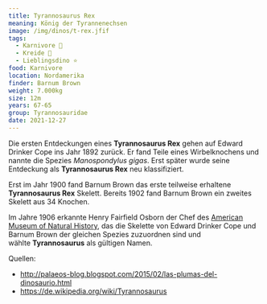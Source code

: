 ```yaml
---
title: Tyrannosaurus Rex
meaning: König der Tyrannenechsen
image: /img/dinos/t-rex.jfif
tags:
  - Karnivore 🥩
  - Kreide 🦴
  - Lieblingsdino ⭐
food: Karnivore
location: Nordamerika
finder: Barnum Brown
weight: 7.000kg
size: 12m
years: 67-65
group: Tyrannosauridae
date: 2021-12-27
---
```

Die ersten Entdeckungen eines **Tyrannosaurus Rex** gehen auf Edward Drinker Cope ins Jahr 1892 zurück. Er fand Teile eines Wirbelknochens und nannte die Spezies *Manospondylus gigas*. Erst später wurde seine Entdeckung als **Tyrannosaurus Rex** neu klassifiziert.

Erst im Jahr 1900 fand Barnum Brown das erste teilweise erhaltene **Tyrannosaurus Rex** Skelett. Bereits 1902 fand Barnum Brown ein zweites Skelett aus 34 Knochen. 

Im Jahre 1906 erkannte Henry Fairfield Osborn der Chef des [American Museum of Natural History](https://www.amnh.org/), das die Skelette von Edward Drinker Cope und Barnum Brown der gleichen Spezies zuzuordnen sind und wählte **Tyrannosaurus** als gültigen Namen.



Quellen:

* <http://palaeos-blog.blogspot.com/2015/02/las-plumas-del-dinosaurio.html>
* <https://de.wikipedia.org/wiki/Tyrannosaurus>